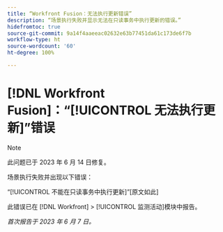 ```yaml
---
title: “Workfront Fusion：无法执行更新错误”
description: “场景执行失败并显示无法在只读事务中执行更新的错误。”
hidefromtoc: true
source-git-commit: 9a14f4aaeeac02632e63b77451da61c173de6f7b
workflow-type: ht
source-wordcount: '60'
ht-degree: 100%

---
```



# [!DNL Workfront Fusion]：“[!UICONTROL 无法执行更新]”错误

>[!NOTE]
>
>此问题已于 2023 年 6 月 14 日修复。

场景执行失败并出现以下错误：

“[!UICONTROL 不能在只读事务中执行更新]”[原文如此]

此错误已在 [!DNL Workfront] > [!UICONTROL 监测活动]模块中报告。

_首次报告于 2023 年 6 月 7 日。_

